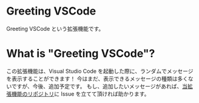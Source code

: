 # Greeting VSCode

Greeting VSCode という拡張機能です。

# What is "Greeting VSCode"?

この拡張機能は、Visual Studio Code を起動した際に、ランダムでメッセージを表示することができます！
今はまだ、表示できるメッセージの種類は多くないですが、今後、追加予定です。
もし、追加したいメッセージがあれば、[当拡張機能のリポジトリ](https://github.com/azufb/greetingVSCode)に Issue を立てて頂ければ助かります。

